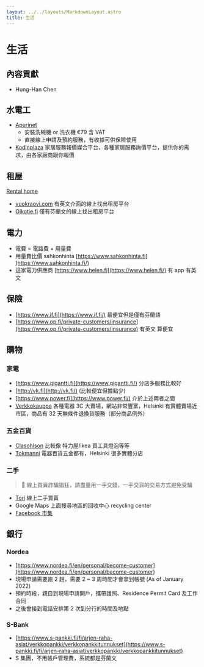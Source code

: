 ```yaml
---
layout: ../../layouts/MarkdownLayout.astro
title: 生活
---
```

# 生活

## 內容貢獻

- Hung-Han Chen

## ****水電工****

- [Apurinet](https://www.apurinet.fi/)
    - 安裝洗碗機 or 洗衣機 €79 含 VAT
    - 直接線上申請及預約服務，有收據可供保險使用
- [Kodinplaza](https://kodinplaza.fi/) 家居服務報價媒合平台，各種家居服務詢價平台，提供你的需求，由各家廠商跟你報價

## ****租屋****

[Rental home](https://www.infofinland.fi/en/living-in-finland/housing/rental-dwelling)

- [vuokraovi.com](https://www.vuokraovi.com/?locale=en) 有英文介面的線上找出租房平台
- [Oikotie.fi](http://oikotie.fi/) 僅有芬蘭文的線上找出租房平台

## 電力

- 電費 = 電路費 + 用量費
- 用量費比價 sahkonhinta [https://www.sahkonhinta.fi](https://www.sahkonhinta.fi/)
- 這家電力供應商 [https://www.helen.fi](https://www.helen.fi/) 有 app 有英文

## 保險

- [https://www.if.fi](https://www.if.fi/) 最便宜但是僅有芬蘭語
- [https://www.op.fi/private-customers/insurance](https://www.op.fi/private-customers/insurance) 有英文 算便宜

## 購物

### ****家電****

- [https://www.gigantti.fi](https://www.gigantti.fi/) 分店多服務比較好
- [http://vk.fi](http://vk.fi/) (比較便宜但據點少)
- [https://www.power.fi](https://www.power.fi/) 介於上述兩者之間
- [Verkkokauppa](http://www.verkkokauppa.com/) 各種電器 3C 大賣場，網站非常豐富，Helsinki 有實體賣場近市區，商品有 32 天無條件退換貨服務（部分商品例外）

### 五金百貨

- [Clasohlson](https://www.clasohlson.com/) 比較像 特力屋/ikea 買工具燈泡等等
- [Tokmanni](http://tokmanni.fi/) 電器百貨五金都有，Helsinki 很多實體分店

### 二手

> 🚨 線上買賣詐騙猖狂，請盡量用一手交錢，一手交貨的交易方式避免受騙

- [Tori](http://tori.fi/) 線上二手買賣
- Google Maps 上面搜尋地區的回收中心 recycling center
- [Facebook 市集](https://www.facebook.com/marketplace/)

## 銀行

### ****Nordea****

- [https://www.nordea.fi/en/personal/become-customer](https://www.nordea.fi/en/personal/become-customer)
- 現場申請需要跑 2 趟，需要 2 ~ 3 周時間才會拿到帳號 (As of January 2022)
- 預約時段，親自到現場申請開戶，攜帶護照、Residence Permit Card 及工作合同
- 之後會接到電話安排第 2 次到分行的時間及地點

### ****S-Bank****

- [https://www.s-pankki.fi/fi/arjen-raha-asiat/verkkopankki/verkkopankkitunnukset](https://www.s-pankki.fi/fi/arjen-raha-asiat/verkkopankki/verkkopankkitunnukset)
- S 集團，不用帳戶管理費，系統都是芬蘭文
